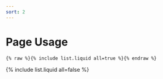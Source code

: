 ```yaml
---
sort: 2
---
```


# Page Usage

```
{% raw %}{% include list.liquid all=true %}{% endraw %}
```

{% include list.liquid all=false %}
